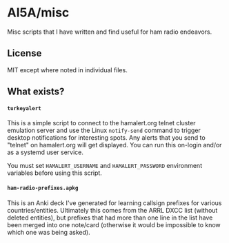 # AI5A/misc

Misc scripts that I have written and find useful for ham radio endeavors.

## License

MIT except where noted in individual files.

## What exists?

#### `turkeyalert`

This is a simple script to connect to the hamalert.org telnet cluster emulation
server and use the Linux `notify-send` command to trigger desktop notifications
for interesting spots. Any alerts that you send to "telnet" on hamalert.org
will get displayed. You can run this on-login and/or as a systemd user service.

You must set `HAMALERT_USERNAME` and `HAMALERT_PASSWORD` environment variables
before using this script.

#### `ham-radio-prefixes.apkg`

This is an Anki deck I've generated for learning callsign prefixes for various
countries/entities. Ultimately this comes from the ARRL DXCC list (without
deleted entities), but prefixes that had more than one line in the list have
been merged into one note/card (otherwise it would be impossible to know which
one was being asked).
